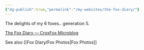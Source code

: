 ```yaml
---
{"dg-publish":true,"permalink":"/my-websites/the-fox-diary/"}
---
```


The delights of my 6 foxes..
generation 5.

[The Fox Diary — CroxFox Microblog](https://writefreely.croxfox.uk/the-fox-diary/)

See also [[Fox Diary/Fox Photos\|Fox Photos]]

